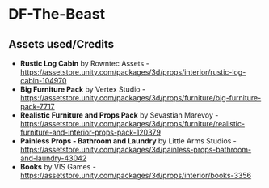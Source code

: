 # DF-The-Beast

## Assets used/Credits
- **Rustic Log Cabin** by Rowntec Assets - https://assetstore.unity.com/packages/3d/props/interior/rustic-log-cabin-104970
- **Big Furniture Pack** by Vertex Studio - https://assetstore.unity.com/packages/3d/props/furniture/big-furniture-pack-7717
- **Realistic Furniture and Props Pack** by Sevastian Marevoy - https://assetstore.unity.com/packages/3d/props/furniture/realistic-furniture-and-interior-props-pack-120379
- **Painless Props - Bathroom and Laundry** by Little Arms Studios - https://assetstore.unity.com/packages/3d/painless-props-bathroom-and-laundry-43042
- **Books** by VIS Games - https://assetstore.unity.com/packages/3d/props/interior/books-3356
